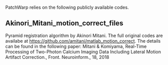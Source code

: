 PatchWarp relies on the following publicly available codes.

## Akinori_Mitani_motion_correct_files
Pyramid registration algorithm by Akinori Mitani. The full original codes are availabe at https://github.com/amitani/matlab_motion_correct. The details can be found in the following paper: Mitani & Komiyama, Real-Time Processing of Two-Photon Calcium Imaging Data Including Lateral Motion Artifact Correction., Front. Neuroinform., 18, 2018 
